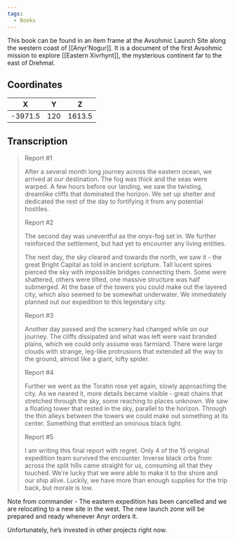 ```yaml
---
tags:
  - Books
---
```


This book can be found in an item frame at the Avsohmic Launch Site along the western coast of [[Anyr'Nogur]]. It is a document of the first Avsohmic mission to explore [[Eastern Xivrhynt]], the mysterious continent far to the east of Drehmal.

## Coordinates
|  **X**  | **Y** | **Z**  |
| :-----: | :---: | :----: |
| -3971.5 |  120  | 1613.5 |

## Transcription
> Report #1
>
> After a several month long journey across the eastern ocean, we arrived at our destination. The fog was thick and the seas were warped. A few hours before our landing, we saw the twisting, dreamlike cliffs that dominated the horizon. We set up shelter and dedicated the rest of the day to fortifying it from any potential hostiles.
>
> Report #2
>
> The second day was uneventful as the onyx-fog set in. We further reinforced the settlement, but had yet to encounter any living entities.
>
> The next day, the sky cleared and towards the north, we saw it - the great Bright Capital as told in ancient scripture. Tall lucent spires pierced the sky with impossible bridges connecting them. Some were shattered, others were tilted, one massive structure was half submerged. At the base of the towers you could make out the layered city, which also seemed to be somewhat underwater. We immediately planned out our expedition to this legendary city.
>
> Report #3
>
> Another day passed and the scenery had changed while on our journey. The cliffs dissipated and what was left were vast branded plains, which we could only assume was farmland. There were large clouds with strange, leg-like protrusions that extended all the way to the ground, almost like a giant, lofty spider.
>
> Report #4
>
> Further we went as the Torahn rose yet again, slowly approaching the city. As we neared it, more details became visible - great chains that stretched through the sky, some reaching to places unknown. We saw a floating tower that rested in the sky, parallel to the horizon. Through the thin alleys between the towers we could make out something at its center. Something that emitted an ominous black light.
>
> Report #5
>
> I am writing this final report with regret. Only 4 of the 15 original expedition team survived the encounter. Inverse black orbs from across the split hills came straight for us, consuming all that they touched. We’re lucky that we were able to make it to the shore and our ship alive. Luckily, we have more than enough supplies for the trip back, but morale is low.

Note from commander -
The eastern expedition has been cancelled and we are relocating to a new site in the west. The new launch zone will be prepared and ready whenever Anyr orders it.

Unfortunately, he’s invested in other projects right now.

